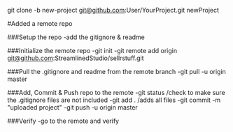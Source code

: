 git clone -b new-project git@github.com:User/YourProject.git newProject



#Added a remote repo

###Setup the repo
-add the gitignore & readme

###Initialize the remote repo
-git init
-git remote add origin git@github.com:StreamlinedStudio/sellrstuff.git


###Pull the .gitignore and readme from the remote branch
-git pull -u origin master


###Add, Commit & Push repo to the remote
-git status /check to make sure the .gitignore files are not included 
-git add .  /adds all files 
-git commit -m "uploaded project"
-git push -u origin master

###Verify
-go to the remote and verify
